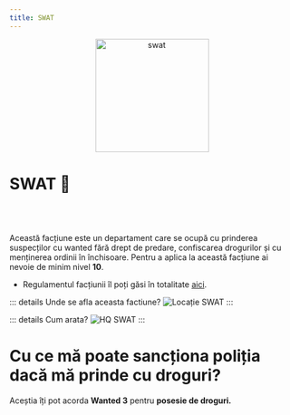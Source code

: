 ```yaml
---
title: SWAT
---
```




<p align="center">
    <img width="200" src="https://i.imgur.com/1oNRaNx.png" alt="swat">
</p>


# SWAT 🚨
<br> <br> <br> 
Această facțiune este un  departament care se ocupă cu prinderea suspecților cu wanted fără drept de predare, confiscarea drogurilor și cu menținerea ordinii în închisoare.
Pentru a aplica la această facțiune ai nevoie de minim nivel **10**.

- Regulamentul facțiunii îl poți găsi în totalitate [aici](https://ragepanel.b-hood.ro/rules/view/regulament-departamente "Link regulament ").

::: details Unde se afla aceasta factiune?
![Locație SWAT](https://i.imgur.com/uewlje8.png "Locație SWAT")
:::

::: details Cum arata?
![HQ SWAT](https://i.imgur.com/QhhJ78F.png "HQ SWAT")
:::

# Cu ce mă poate sancționa poliția dacă mă prinde cu droguri?
Aceștia îți pot acorda **Wanted 3** pentru **posesie de droguri.**
